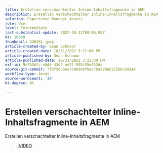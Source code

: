 ```yaml
---
title: Erstellen verschachtelter Inline-Inhaltsfragmente in AEM
description: Erstellen verschachtelter Inline-Inhaltsfragmente in AEM
solution: Experience Manager Assets
role: User
level: Intermediate
last-substantial-update: 2022-10-31T00:00:00Z
kt: 10959
thumbnail: 346581.jpeg
article-created-by: Sean Schnoor
article-created-date: 10/31/2022 3:21:00 PM
article-published-by: Sean Schnoor
article-published-date: 10/31/2022 3:21:00 PM
exl-id: 9e753dfc-ebde-43d2-ae9f-945c55e453da
source-git-commit: 7f0f5035ea7cebd60f6ec7bda9de6225b6c602a4
workflow-type: tm+mt
source-wordcount: '36'
ht-degree: 0%

---
```


# Erstellen verschachtelter Inline-Inhaltsfragmente in AEM

Erstellen verschachtelter Inline-Inhaltsfragmente in AEM

>[!VIDEO](https://video.tv.adobe.com/v/346581/?quality=12&learn=on)
